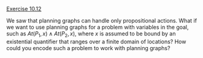 [Exercise 10.12](ex_12/)

We saw that planning graphs can handle only propositional actions. What
if we want to use planning graphs for a problem with variables in the
goal, such as ${At}(P_{1}, x) 
    \land {At}(P_{2}, x)$, where $x$ is assumed to be bound by an
existential quantifier that ranges over a finite domain of locations?
How could you encode such a problem to work with planning graphs?
